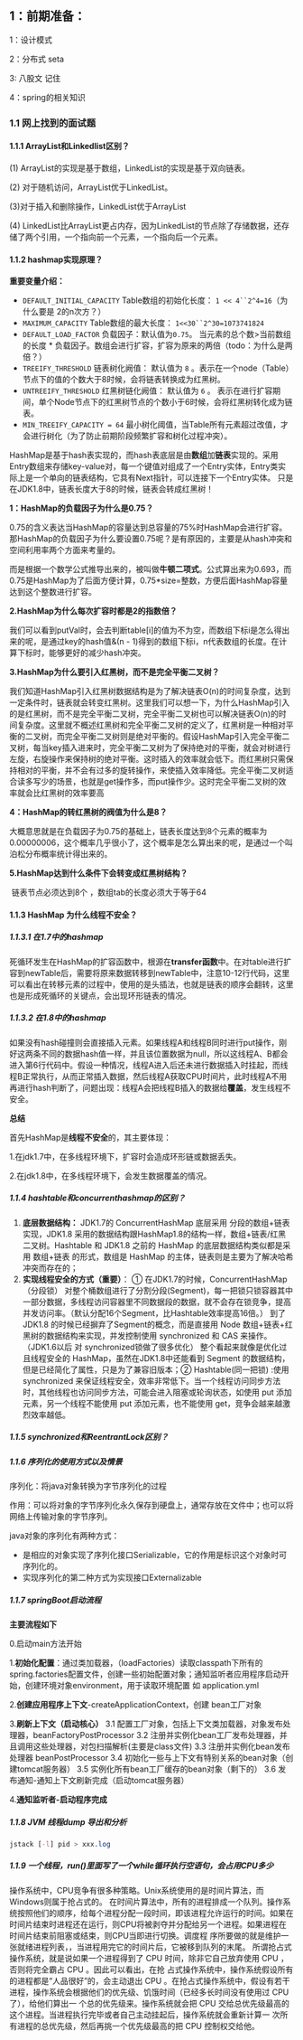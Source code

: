 ## **1：前期准备：**

1：设计模式   

2：分布式   seta

3:  八股文 记住

4：spring的相关知识

### 1.1 网上找到的面试题

#### 1.1.1 ArrayList和Linkedlist区别？

(1) ArrayList的实现是基于数组，LinkedList的实现是基于双向链表。

(2) 对于随机访问，ArrayList优于LinkedList。

(3)对于插入和删除操作，LinkedList优于ArrayList

(4) LinkedList比ArrayList更占内存，因为LinkedList的节点除了存储数据，还存储了两个引用，一个指向前一个元素，一个指向后一个元素。

#### 1.1.2 hashmap实现原理？

**重要变量介绍：**

- `DEFAULT_INITIAL_CAPACITY` Table数组的初始化长度： `1 << 4``2^4=16`（为什么要是 2的n次方？）
- `MAXIMUM_CAPACITY` Table数组的最大长度： `1<<30``2^30=1073741824`
- `DEFAULT_LOAD_FACTOR` 负载因子：默认值为`0.75`。 当元素的总个数>当前数组的长度 * 负载因子。数组会进行扩容，扩容为原来的两倍（todo：为什么是两倍？）
- `TREEIFY_THRESHOLD` 链表树化阙值： 默认值为 `8` 。表示在一个node（Table）节点下的值的个数大于8时候，会将链表转换成为红黑树。
- `UNTREEIFY_THRESHOLD` 红黑树链化阙值： 默认值为 `6` 。 表示在进行扩容期间，单个Node节点下的红黑树节点的个数小于6时候，会将红黑树转化成为链表。
- `MIN_TREEIFY_CAPACITY = 64` 最小树化阈值，当Table所有元素超过改值，才会进行树化（为了防止前期阶段频繁扩容和树化过程冲突）。

​    HashMap是基于hash表实现的，而hash表底层是由**数组**加**链表**实现的。采⽤Entry数组来存储key-value对，每⼀个键值对组成了⼀个Entry实体，Entry类实际上是⼀个单向的链表结构，它具有Next指针，可以连接下⼀个Entry实体。 只是在JDK1.8中，链表⻓度⼤于8的时候，链表会转成红⿊树！

**1：HashMap的负载因子为什么是0.75？**

0.75的含义表达当HashMap的容量达到总容量的75%时HashMap会进行扩容。那HashMap的负载因子为什么要设置0.75呢？是有原因的，主要是从hash冲突和空间利用率两个方面来考量的。

而是根据一个数学公式推导出来的，被叫做**牛顿二项式**。公式算出来为0.693，而0.75是HashMap为了后面方便计算，0.75*size=整数，方便后面HashMap容量达到这个整数进行扩容。

**2.HashMap为什么每次扩容时都是2的指数倍？**

​    我们可以看到putVal时，会去判断table[i]的值为不为空，而数组下标i是怎么得出来的呢，是通过key的hash值&(n - 1)得到的数组下标i，n代表数组的长度。在计算下标时，能够更好的减少hash冲突。

**3.HashMap为什么要引入红黑树，而不是完全平衡二叉树？**

​    我们知道HashMap引入红黑树数据结构是为了解决链表O(n)的时间复杂度，达到一定条件时，链表就会转变红黑树。这里我们可以想一下，为什么HashMap引入的是红黑树，而不是完全平衡二叉树，完全平衡二叉树也可以解决链表O(n)的时间复杂度。这里就不概述红黑树和完全平衡二叉树的定义了，红黑树是一种相对平衡的二叉树，而完全平衡二叉树则是绝对平衡的。假设HashMap引入完全平衡二叉树，每当key插入进来时，完全平衡二叉树为了保持绝对的平衡，就会对树进行左旋，右旋操作来保持树的绝对平衡。这时插入的效率就会低下。而红黑树只需保持相对的平衡，并不会有过多的旋转操作，来使插入效率降低。完全平衡二叉树适合读多写少的场景，也就是get操作多，而put操作少。这时完全平衡二叉树的效率就会比红黑树的效率要高

**4：HashMap的转红黑树的阀值为什么是8？**

​    大概意思就是在负载因子为0.75的基础上，链表长度达到8个元素的概率为0.00000006，这个概率几乎很小了，这个概率是怎么算出来的呢，是通过一个叫泊松分布概率统计得出来的。

**5.HashMap达到什么条件下会转变成红黑树结构？**

​    链表节点必须达到8个 ，数组tab的长度必须大于等于64



#### 1.1.3 HashMap 为什么线程不安全？

##### 1.1.3.1 在1.7中的hashmap

​    死循环发生在HashMap的扩容函数中，根源在**transfer函数**中。在对table进行扩容到newTable后，需要将原来数据转移到newTable中，注意10-12行代码，这里可以看出在转移元素的过程中，使用的是头插法，也就是链表的顺序会翻转，这里也是形成死循环的关键点，会出现环形链表的情况。

##### 1.1.3.2 在1.8中的hashmap

​    如果没有hash碰撞则会直接插入元素。如果线程A和线程B同时进行put操作，刚好这两条不同的数据hash值一样，并且该位置数据为null，所以这线程A、B都会进入第6行代码中。假设一种情况，线程A进入后还未进行数据插入时挂起，而线程B正常执行，从而正常插入数据，然后线程A获取CPU时间片，此时线程A不用再进行hash判断了，问题出现：线程A会把线程B插入的数据给**覆盖**，发生线程不安全。

**总结**

首先HashMap是**线程不安全**的，其主要体现：

1.在jdk1.7中，在多线程环境下，扩容时会造成环形链或数据丢失。

2.在jdk1.8中，在多线程环境下，会发生数据覆盖的情况。



##### 1.1.4 hashtable和concurrenthashmap的区别？

1. **底层数据结构：** JDK1.7的 ConcurrentHashMap 底层采用 分段的数组+链表 实现，JDK1.8 采用的数据结构跟HashMap1.8的结构一样，数组+链表/红黑二叉树。Hashtable 和 JDK1.8 之前的 HashMap 的底层数据结构类似都是采用 数组+链表 的形式，数组是 HashMap 的主体，链表则是主要为了解决哈希冲突而存在的；
2. **实现线程安全的方式（重要）**： ① 在JDK1.7的时候，ConcurrentHashMap（分段锁） 对整个桶数组进行了分割分段(Segment)，每一把锁只锁容器其中一部分数据，多线程访问容器里不同数据段的数据，就不会存在锁竞争，提高并发访问率。（默认分配16个Segment，比Hashtable效率提高16倍。） 到了 JDK1.8 的时候已经摒弃了Segment的概念，而是直接用 Node 数组+链表+红黑树的数据结构来实现，并发控制使用 synchronized 和 CAS 来操作。（JDK1.6以后 对 synchronized锁做了很多优化） 整个看起来就像是优化过且线程安全的 HashMap，虽然在JDK1.8中还能看到 Segment 的数据结构，但是已经简化了属性，只是为了兼容旧版本；② Hashtable(同一把锁) :使用 synchronized 来保证线程安全，效率非常低下。当一个线程访问同步方法时，其他线程也访问同步方法，可能会进入阻塞或轮询状态，如使用 put 添加元素，另一个线程不能使用 put 添加元素，也不能使用 get，竞争会越来越激烈效率越低。

##### 1.1.5 synchronized和ReentrantLock区别？



##### 1.1.6 序列化的使用方式以及情景

序列化：将java对象转换为字节序列化的过程

作用：可以将对象的字节序列化永久保存到硬盘上，通常存放在文件中；也可以将网络上传输对象的字节序列。

   java对象的序列化有两种方式：

- 是相应的对象实现了序列化接口Serializable，它的作用是标识这个对象时可序列化的。
- 实现序列化的第二种方式为实现接口Externalizable



##### 1.1.7 springBoot启动流程

**主要流程如下**

0.启动main方法开始

1.**初始化配置**：通过类加载器，（loadFactories）读取classpath下所有的spring.factories配置文件，创建一些初始配置对象；通知监听者应用程序启动开始，创建环境对象environment，用于读取环境配置 如 application.yml

2.**创建应用程序上下文**-createApplicationContext，创建 bean工厂对象

3.**刷新上下文（启动核心）**
3.1 配置工厂对象，包括上下文类加载器，对象发布处理器，beanFactoryPostProcessor
3.2 注册并实例化bean工厂发布处理器，并且调用这些处理器，对包扫描解析(主要是class文件)
3.3 注册并实例化bean发布处理器 beanPostProcessor
3.4 初始化一些与上下文有特别关系的bean对象（创建tomcat服务器）
3.5 实例化所有bean工厂缓存的bean对象（剩下的）
3.6 发布通知-通知上下文刷新完成（启动tomcat服务器）

4.**通知监听者-启动程序完成**

##### 1.1.8 JVM 线程dump 导出和分析

```css
jstack [-l] pid > xxx.log
```



##### 1.1.9 一个线程，run()里面写了一个while循环执行空语句，会占用CPU多少

操作系统中，CPU竞争有很多种策略。Unix系统使用的是时间片算法，而Windows则属于抢占式的。
       在时间片算法中，所有的进程排成一个队列。操作系统按照他们的顺序，给每个进程分配一段时间，即该进程允许运行的时间。如果在 时间片结束时进程还在运行，则CPU将被剥夺并分配给另一个进程。如果进程在时间片结束前阻塞或结束，则CPU当即进行切换。调度程 序所要做的就是维护一张就绪进程列表，，当进程用完它的时间片后，它被移到队列的末尾。
       所谓抢占式操作系统，就是说如果一个进程得到了 CPU 时间，除非它自己放弃使用 CPU ，否则将完全霸占 CPU 。因此可以看出，在抢 占式操作系统中，操作系统假设所有的进程都是“人品很好”的，会主动退出 CPU 。在抢占式操作系统中，假设有若干进程，操作系统会根据他们的优先级、饥饿时间（已经多长时间没有使用过 CPU 了），给他们算出一 个总的优先级来。操作系统就会把 CPU 交给总优先级最高的这个进程。当进程执行完毕或者自己主动挂起后，操作系统就会重新计算一 次所有进程的总优先级，然后再挑一个优先级最高的把 CPU 控制权交给他。
